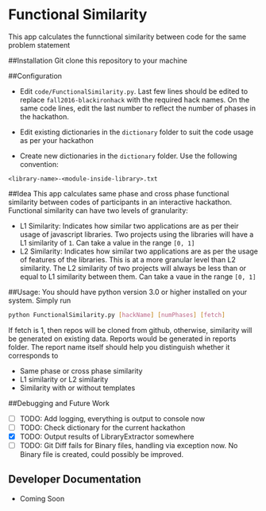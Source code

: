 # Functional Similarity
This app calculates the funnctional similarity between code for the same problem statement

##Installation
Git clone this repository to your machine

##Configuration
- Edit `code/FunctionalSimilarity.py`. Last few lines should be edited to replace `fall2016-blackironhack` with the required hack names. On the same code lines, edit the last number to reflect the number of phases in the hackathon.

- Edit existing dictionaries in the `dictionary` folder to suit the code usage as per your hackathon

- Create new dictionaries in the `dictionary` folder. Use the following convention:
```
<library-name>-<module-inside-library>.txt
```

##Idea
This app calculates same phase and cross phase functional similarity between codes of participants in an interactive hackathon. Functional similarity can have two levels of granularity:
+ L1 Similarity: Indicates how similar two applications are as per their usage of javascript libraries. Two projects using the libraries will have a L1 similarity of `1`. Can take a value in the range `[0, 1]`
+ L2 Similarity: Indicates how similar two applications are as per the usage of features of the libraries. This is at a more granular level than L2 similarity. The L2 similarity of two projects will always be less than or equal to L1 similarity between them. Can take a vaue in the range `[0, 1]`

##Usage:
You should have python version 3.0 or higher installed on your system. Simply run
```sh
python FunctionalSimilarity.py [hackName] [numPhases] [fetch]
```
If fetch is 1, then repos will be cloned from github, otherwise, similarity will be generated on existing data.
Reports would be generated in reports folder. The report name itself should help you distinguish whether it corresponds to
+ Same phase or cross phase similarity
+ L1 similarity or L2 similarity
+ Similarity with or without templates

##Debugging and Future Work
+ [ ] TODO: Add logging, everything is output to console now
+ [ ] TODO: Check dictionary for the current hackathon
+ [x] TODO: Output results of LibraryExtractor somewhere
+ [ ] TODO: Git Diff fails for Binary files, handling via exception now. No Binary file is created, could possibly be improved.

## Developer Documentation
- Coming Soon